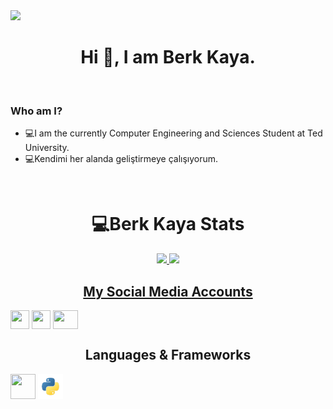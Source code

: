 <img height="300em" src="https://media-exp1.licdn.com/dms/image/C4D16AQHfXihZaWMd0w/profile-displaybackgroundimage-shrink_350_1400/0/1658510910851?e=1663804800&v=beta&t=V0K4awBjW2SB0D67_BFAXiHJWBgGhi5VNZjrabynuYI"/> 

<h1 align="center">Hi 👋, I am Berk Kaya. </h1>
<br/>

### Who am I?
- :computer:I am the currently Computer Engineering and Sciences Student at Ted University.  
- :computer:Kendimi her alanda geliştirmeye çalışıyorum. 


<br>

<h1 align="center"> 💻Berk Kaya Stats</h1>
<p align="center">
<a href="https://github.com/berkkaya0304">
<img height="150em" src="https://github-readme-stats.vercel.app/api?username=berkkaya0304&show_icons=true&theme=react&include_all_commits=true&count_private=true"/> 
<img height="150em" src="https://github-readme-stats.vercel.app/api/top-langs/?username=berkkaya0304&layout=compact&langs_count=16&theme=react"/>
 </div>
</p>

 <h2 align="center">My Social Media Accounts </h2>
<p align="left">
<a href="https://www.linkedin.com/in/berkkaya0304/" target="blank"><img align="center" src="https://velanovascular.com/wp-content/uploads/2020/06/LinkedIn.png" height="30" width="30" /></a>
<a href="https://instagram.com/ber.kaya_" target="blank"><img align="center" src="https://upload.wikimedia.org/wikipedia/commons/thumb/e/e7/Instagram_logo_2016.svg/1200px-Instagram_logo_2016.svg.png"  height="30" width="30" /></a>
<a href="https://medium.com/@berkkaya0304" target="blank"><img align="center" src="https://cdn.jsdelivr.net/npm/simple-icons@3.0.1/icons/medium.svg" height="30" width="40" />
</a>
</p>

<h2 align="center">Languages & Frameworks</h2>

<p align="center">
  
<code><img height="40" width="40" src="https://cdn.icon-icons.com/icons2/2415/PNG/512/csharp_original_logo_icon_146578.png"></code>
<code><img height="40" width="40" src="https://raw.githubusercontent.com/github/explore/80688e429a7d4ef2fca1e82350fe8e3517d3494d/topics/python/python.png"></code>
</p>



   
